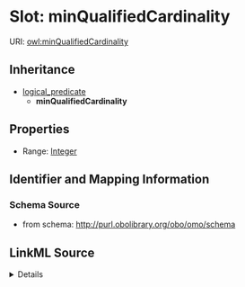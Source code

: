 # Slot: minQualifiedCardinality

URI: [owl:minQualifiedCardinality](http://www.w3.org/2002/07/owl#minQualifiedCardinality)




## Inheritance

* [logical_predicate](logical_predicate.md)
    * **minQualifiedCardinality**







## Properties

* Range: [Integer](Integer.md)







## Identifier and Mapping Information







### Schema Source


* from schema: http://purl.obolibrary.org/obo/omo/schema




## LinkML Source

<details>
```yaml
name: minQualifiedCardinality
from_schema: http://purl.obolibrary.org/obo/omo/schema
rank: 1000
is_a: logical_predicate
slot_uri: owl:minQualifiedCardinality
alias: minQualifiedCardinality
range: integer

```
</details>